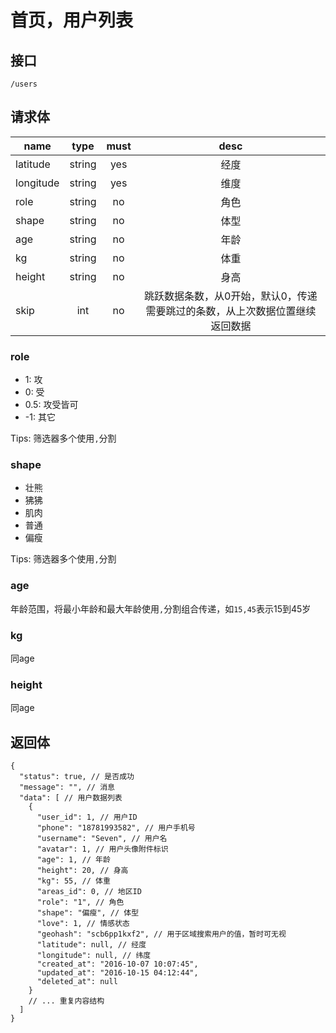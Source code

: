 # 首页，用户列表

## 接口
```
/users
```

## 请求体
| name     | type     | must     | desc     |
|----------|:--------:|:--------:|:--------:|
| latitude | string   | yes      | 经度      |
| longitude| string   | yes      | 维度     |
| role     | string   | no       | 角色 |
| shape    | string   | no       | 体型 |
| age      | string   | no       | 年龄 |
| kg       | string   | no       | 体重 |
| height   | string   | no       | 身高 |
| skip     | int      | no       | 跳跃数据条数，从0开始，默认0，传递需要跳过的条数，从上次数据位置继续返回数据 |

### role
- 1: 攻
- 0: 受
- 0.5: 攻受皆可
- -1: 其它

Tips: 筛选器多个使用`,`分割

### shape
- 壮熊
- 狒狒
- 肌肉
- 普通
- 偏瘦

Tips: 筛选器多个使用`,`分割

### age
年龄范围，将最小年龄和最大年龄使用`,`分割组合传递，如`15,45`表示15到45岁

### kg
同age

### height
同age

## 返回体
```json5
{
  "status": true, // 是否成功
  "message": "", // 消息
  "data": [ // 用户数据列表
    {
      "user_id": 1, // 用户ID
      "phone": "18781993582", // 用户手机号
      "username": "Seven", // 用户名
      "avatar": 1, // 用户头像附件标识
      "age": 1, // 年龄
      "height": 20, // 身高 
      "kg": 55, // 体重
      "areas_id": 0, // 地区ID
      "role": "1", // 角色
      "shape": "偏瘦", // 体型
      "love": 1, // 情感状态
      "geohash": "scb6pp1kxf2", // 用于区域搜索用户的值，暂时可无视
      "latitude": null, // 经度
      "longitude": null, // 纬度
      "created_at": "2016-10-07 10:07:45",
      "updated_at": "2016-10-15 04:12:44",
      "deleted_at": null
    }
    // ... 重复内容结构
  ]
}
```